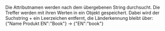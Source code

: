 Die Attributnamen werden nach dem übergebenen String durchsucht. 
Die Treffer werden mit ihren Werten in ein Objekt gespeichert.
Dabei wird der Suchstring + ein Leerzeichen entfernt, die Länderkennung bleibt über:
{"Name Produkt EN":"Book"} -> {"EN":"book"}
